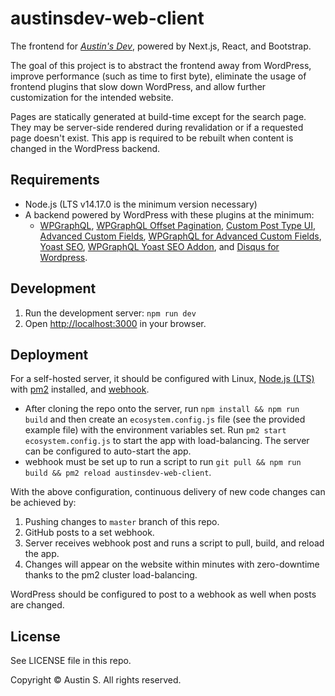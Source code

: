 # austinsdev-web-client

The frontend for _[Austin's Dev](https://austinsdev.com)_, powered by Next.js, React, and Bootstrap.

The goal of this project is to abstract the frontend away from WordPress, improve performance (such as time to first byte), eliminate the usage of frontend plugins that slow down WordPress, and allow further customization for the intended website.

Pages are statically generated at build-time except for the search page. They may be server-side rendered during revalidation or if a requested page doesn't exist. This app is required to be rebuilt when content is changed in the WordPress backend.

## Requirements

- Node.js (LTS v14.17.0 is the minimum version necessary)
- A backend powered by WordPress with these plugins at the minimum:
  - [WPGraphQL](https://wordpress.org/plugins/wp-graphql/), [WPGraphQL Offset Pagination](https://github.com/valu-digital/wp-graphql-offset-pagination), [Custom Post Type UI](https://wordpress.org/plugins/custom-post-type-ui/), [Advanced Custom Fields](https://wordpress.org/plugins/advanced-custom-fields/), [WPGraphQL for Advanced Custom Fields](https://github.com/wp-graphql/wp-graphql-acf), [Yoast SEO](https://wordpress.org/plugins/wordpress-seo/), [WPGraphQL Yoast SEO Addon](https://wordpress.org/plugins/add-wpgraphql-seo/), and [Disqus for Wordpress](https://wordpress.org/plugins/disqus-comment-system/). 

## Development

1. Run the development server: `npm run dev`
2. Open [http://localhost:3000](http://localhost:3000) in your browser.

## Deployment

For a self-hosted server, it should be configured with Linux, [Node.js (LTS)](https://github.com/nodesource/distributions/blob/master/README.md) with [pm2](https://github.com/Unitech/pm2) installed, and [webhook](https://github.com/adnanh/webhook).
- After cloning the repo onto the server, run `npm install && npm run build` and then create an `ecosystem.config.js` file (see the provided example file) with the environment variables set. Run `pm2 start ecosystem.config.js` to start the app with load-balancing. The server can be configured to auto-start the app.
- webhook must be set up to run a script to run `git pull && npm run build && pm2 reload austinsdev-web-client`.

With the above configuration, continuous delivery of new code changes can be achieved by:
1. Pushing changes to `master` branch of this repo.
2. GitHub posts to a set webhook.
3. Server receives webhook post and runs a script to pull, build, and reload the app.
4. Changes will appear on the website within minutes with zero-downtime thanks to the pm2 cluster load-balancing.

WordPress should be configured to post to a webhook as well when posts are changed.

## License

See LICENSE file in this repo.

Copyright &copy; Austin S. All rights reserved.
